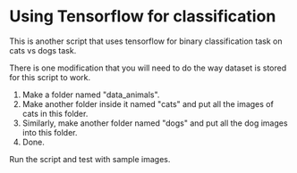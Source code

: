 # Using Tensorflow for classification
This is another script that uses tensorflow for binary classification task on cats vs dogs task.

There is one modification that you will need to do the way dataset is stored for this script to work.

1. Make a folder named "data_animals".
1. Make another folder inside it named "cats" and put all the images of cats in this folder.
1. Similarly, make another folder named "dogs" and put all the dog images into this folder.
1. Done.

Run the script and test with sample images. 